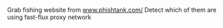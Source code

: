 Grab fishing website from www.phishtank.com/
Detect which of them are using fast-flux proxy network
